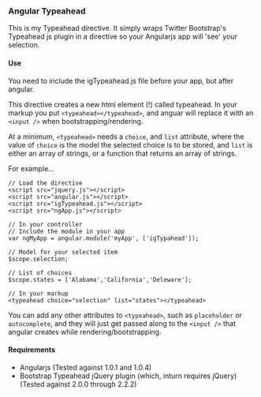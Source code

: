### Angular Typeahead

This is my Typeahead directive. It simply wraps Twitter Bootstrap's Typeahead js plugin in a directive so your Angularjs app will 'see' your selection.

#### Use

You need to include the igTypeahead.js file before your app, but after angular.

This directive creates a new html element (!) called typeahead. In your markup you put ```<typeahead></typeahead>```, and anguar will replace it with an ```<input />``` when bootstrapping/rendering.

At a minimum, ```<typeahead>``` needs a ```choice```, and ```list``` attribute, where the value of ```choice``` is the model the selected choice is to be stored, and ```list``` is either an array of strings, or a function that returns an array of strings.

For example…

	// Load the directive
	<script src="jquery.js"></script>
	<script src="angular.js"></script>
	<script src="igTypeahead.js"></script>
	<script src="ngApp.js"></script>
	
	// In your controller
	// Include the module in your app
	var ngMyApp = angular.module('myApp', ['igTypahead']);
	
	// Model for your selected item
	$scope.selection;
	
	// List of choices
	$scope.states = ['Alabama','California','Deleware'];
	
	// In your markup
	<typeahead choice="selection" list="states"></typeahead>
	
You can add any other attributes to ```<typeahead>```, such as ```placeholder``` or ```autocomplete```, and they will just get passed along to the ```<input />``` that angular creates while rendering/bootstrapping.

#### Requirements

* Angularjs (Tested against 1.0.1 and 1.0.4)
* Bootstrap Typeahead jQuery plugin (which, inturn requires jQuery) (Tested against 2.0.0 through 2.2.2)